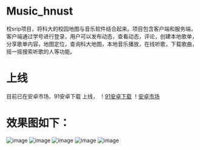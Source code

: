 # Music_hnust
校srip项目，将科大的校园地图与音乐软件结合起来。项目包含客户端和服务端，客户端通过学号进行登录，用户可以发布动态，查看动态，评论，创建本地歌单，分享歌单内容，地图定位，查询科大地图，本地音乐播放，在线听歌，下载歌曲，摇一摇搜索听歌的人等功能。
# 上线
目前已在安卓市场、91安卓下载 上线，
！[91安卓下载](http://apk.91.com/Soft/Android/com.cyl.music_hnust-1-1.0.html)
！[安卓市场](http://apk.hiapk.com/search?key=%E6%B9%96%E7%A7%91%E9%9F%B3%E4%B9%90&pid=0)

# 效果图如下：
![image](https://github.com/caiyonglong/Music_hnust/blob/master/Screenshot_2016-04-26-16-03-06.png)
![image](https://github.com/caiyonglong/Music_hnust/blob/master/Screenshot_2016-04-26-16-03-40.png)
![image](https://github.com/caiyonglong/Music_hnust/blob/master/Screenshot_2016-04-26-16-04-02.png)
![image](https://github.com/caiyonglong/Music_hnust/blob/master/Screenshot_2016-04-26-16-07-58.png)
![image](https://github.com/caiyonglong/Music_hnust/blob/master/Screenshot_2016-04-26-16-08-30.png)

